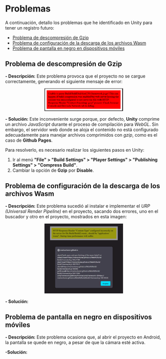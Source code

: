 # Problemas

A continuación, detallo los problemas que he identificado en Unity para tener un registro futuro:

- [Problema de descompresión de Gzip](#problema-de-descompresión-de-gzip)
- [Problema de configuración de la descarga de los archivos Wasm](#problema-de-configuración-de-la-descarga-de-los-archivos-wasm)
- [Problema de pantalla en negro en dispositivos móviles](#problema-de-pantalla-en-negro-en-dispositivos-móviles)

## Problema de descompresión de Gzip

**- Descripción:** Este problema provoca que el proyecto no se cargue correctamente, generando el siguiente mensaje de error:
<p align="center">
<img src="Resources/Mensaje de error del Gzip.png" alt="Mensaje de error del Gzip" style="width:50%;height:50%;">
</p>

**- Solución:** Este inconveniente surge porque, por defecto, **Unity** comprime un archivo *JavaScript* durante el proceso de compilación para *WebGL*. Sin embargo, el servidor web donde se aloja el contenido no está configurado adecuadamente para manejar archivos comprimidos con *gzip*, como es el caso de **Github Pages**.

Para resolverlo, es necesario realizar los siguientes pasos en Unity: 

1. Ir al menú __"File" > "Build Settings" > "Player Settings" > "Publishing Settings" > "Compress Build"__.
2. Cambiar la opción de __Gzip__ por __Disable__.

## Problema de configuración de la descarga de los archivos Wasm

**- Descripción:** Este problema sucedió al instalar e implementar el *URP (Universal Render Pipeline)* en el proyecto, sacando dos errores, uno en el buscador y otro en el proyecto, mostrados en esta imagen:

<p align="center">
<img src="Resources/Mensajes de error del Wasm.png" alt="Mensajes de error del Wasm" style="width:50%;height:50%;">
</p>

**- Solución:** 

## Problema de pantalla en negro en dispositivos móviles

**- Descripción:** Este problema ocasiona que, al abrir el proyecto en Android, la pantalla se quede en negro, a pesar de que la cámara esté activa.

**-Solución:**